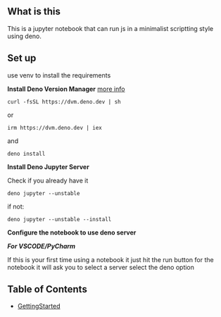 ## What is this 

This is a jupyter notebook that can run js in a minimalist scriptting style using deno. 


## Set up 

use venv to install the requirements 

**Install Deno Version Manager**
[more info]("https://deno.land/x/dvm@v1.8.8")

`curl -fsSL https://dvm.deno.dev | sh`

or

`irm https://dvm.deno.dev | iex`

and 

`deno install`


**Install Deno Jupyter Server**

Check if you already have it 

`deno jupyter --unstable`

if not:

`deno jupyter --unstable --install`


**Configure the notebook to use deno server**

***For VSCODE/PyCharm***

If this is your first time using a notebook it just hit the run button for the notebook it will ask you to select a server select the deno option


## Table of Contents 

- [GettingStarted]("GettingStarted/README.md") 


